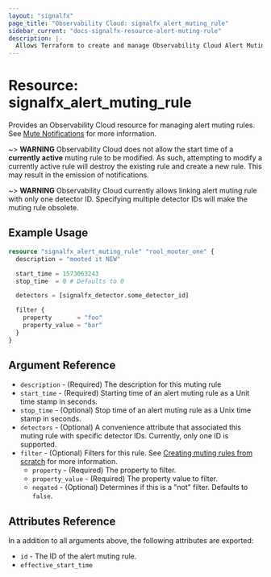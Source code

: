```yaml
---
layout: "signalfx"
page_title: "Observability Cloud: signalfx_alert_muting_rule"
sidebar_current: "docs-signalfx-resource-alert-muting-rule"
description: |-
  Allows Terraform to create and manage Observability Cloud Alert Muting Rules
---
```


# Resource: signalfx_alert_muting_rule

Provides an Observability Cloud resource for managing alert muting rules. See [Mute Notifications](https://docs.splunk.com/Observability/alerts-detectors-notifications/mute-notifications.html) for more information.

~> **WARNING** Observability Cloud does not allow the start time of a **currently active** muting rule to be modified. As such, attempting to modify a currently active rule will destroy the existing rule and create a new rule. This may result in the emission of notifications.

~> **WARNING** Observability Cloud currently allows linking alert muting rule with only one detector ID. Specifying multiple detector IDs will make the muting rule obsolete.

## Example Usage

```tf
resource "signalfx_alert_muting_rule" "rool_mooter_one" {
  description = "mooted it NEW"

  start_time = 1573063243
  stop_time  = 0 # Defaults to 0

  detectors = [signalfx_detector.some_detector_id]

  filter {
    property       = "foo"
    property_value = "bar"
  }
}
```

## Argument Reference

* `description` - (Required) The description for this muting rule
* `start_time` - (Required) Starting time of an alert muting rule as a Unit time stamp in seconds.
* `stop_time` - (Optional) Stop time of an alert muting rule as a Unix time stamp in seconds.
* `detectors` - (Optional) A convenience attribute that associated this muting rule with specific detector IDs. Currently, only one ID is supported.
* `filter` - (Optional) Filters for this rule. See [Creating muting rules from scratch](https://docs.splunk.com/Observability/alerts-detectors-notifications/mute-notifications.html#rule-from-scratch) for more information.
  * `property` - (Required) The property to filter.
  * `property_value` - (Required) The property value to filter.
  * `negated` - (Optional) Determines if this is a "not" filter. Defaults to `false`.

## Attributes Reference

In a addition to all arguments above, the following attributes are exported:

* `id` - The ID of the alert muting rule.
* `effective_start_time`
